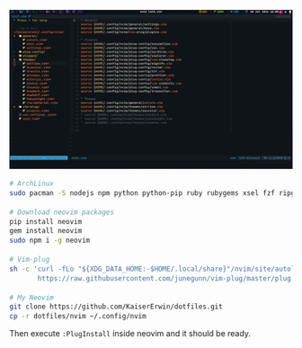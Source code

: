 ![Neovim](../../screenshots/nvim.png)

```sh
# ArchLinux
sudo pacman -S nodejs npm python python-pip ruby rubygems xsel fzf ripgrep fd prettier --noconfirm

# Download neovim packages
pip install neovim
gem install neovim
sudo npm i -g neovim

# Vim-plug
sh -c 'curl -fLo "${XDG_DATA_HOME:-$HOME/.local/share}"/nvim/site/autoload/plug.vim --create-dirs \
       https://raw.githubusercontent.com/junegunn/vim-plug/master/plug.vim'
       
# My Neovim
git clone https://github.com/KaiserErwin/dotfiles.git
cp -r dotfiles/nvim ~/.config/nvim
```

Then execute ```:PlugInstall``` inside neovim and it should be ready.
